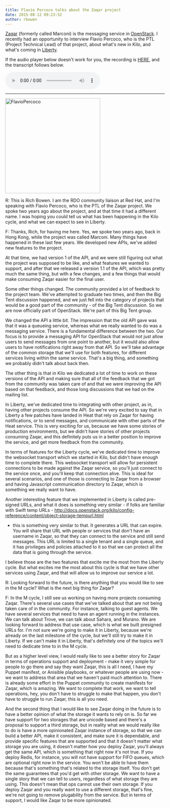 ```yaml
---
title: Flavio Percoco talks about the Zaqar project
date: 2015-08-12 09:23:52
author: rbowen
---
```


[Zaqar](https://wiki.openstack.org/wiki/Zaqar) (formerly called Marconi) is the messaging service in [OpenStack](http://openstack.org). I recently had an opportunity to interview Flavio Percoco, who is the PTL (Project Technical Lead) of that project, about what's new in Kilo, and what's coming in [Liberty](https://wiki.openstack.org/wiki/Liberty_Release_Schedule).

If the audio player below doesn't work for you, the recording is [HERE](http://drbacchus.com/podcasts/openstack/flavio_zaqar.mp3), and the transcript follows below.

<audio controls>
  <source src="http://drbacchus.com/podcasts/openstack/flavio_zaqar.mp3" type="audio/mpeg">
</audio>


<hr />

<a href="http://drbacchus.com/wp-content/uploads/2015/08/FlavioPercoco.jpeg"><img class="alignleft size-medium wp-image-2320" src="http://drbacchus.com/wp-content/uploads/2015/08/FlavioPercoco-300x300.jpeg" alt="FlavioPercoco" width="300" height="300" /></a>

R: This is Rich Bowen. I am the RDO community liaison at Red Hat, and
I'm speaking with Flavio Percoco, who is the PTL of the Zaqar project.
We spoke two years ago about the project, and at that time it had a
different name. I was hoping you could tell us what has been happening
in the Kilo cycle, and what we can expect to see in Liberty.

F: Thanks, Rich, for having me here. Yes, we spoke two years ago, back
in Hong Kong, while the project was called Marconi. Many things have
happened in these last few years. We developed new APIs, we've added
new features to the project.

At that time, we had version 1 of the API, and we were still figuring
out what the project was supposed to be like, and what features we
wanted to support, and after that we released a version 1.1 of the
API, which was pretty much the same thing, but with a few changes, and
a few things that would make consuming Zaqar easier for the final
user.

Some other things changed. The community provided a lot of feedback to
the project team. We've attempted to graduate two times, and then the
Big Tent discussion happened, and we just fell into the category of
projects that would be a good part of the community - of the Big Tent
discussion. So we are now officially part of OpenStack. We're part of
this Big Tent group.

We changed the API a little bit. The impression that the old API gave
was that it was a queueing service, whereas what we really wanted to
do was a messaging service. There is a fundamental difference between
the two. Our focus is to provide a messaging API for OpenStack that
would not just allow users to send messages from one point to another,
but it would also allow users to have notifications right away from
that API. So we'll take advantage of the common storage that we'll use
for both features, for different services living within the same
service. That's a big thing, and something we probably didn't talk
about back then.

The other thing is that in Kilo we dedicated a lot of time to work on
these versions of the API and making sure that all of the feedback
that we got from the community was taken care of and that we were
improving the API based on that feedback, and those long discussions
that we had on the mailing list.

In Liberty, we've dedicated time to integrating with other project, as
in, having other projects consume the API. So we're very excited to
say that in Liberty a few patches have landed in Heat that rely on
Zaqar for having notifications, or to send messages, and communicate
with other parts of the Heat service. This is very exciting for us,
because we have some stories of production environments, but we didn't
have stories of other projects consuming Zaqar, and this definitely
puts us in a better position to improve the service, and get more
feedback from the community.

In terms of features for the Liberty cycle, we've dedicated time to
improve the websocket transport which we started in Kilo, but didn't
have enough time to complete there. This websocket transport will
allow for persistent connections to be made against the Zaqar service,
so you'll just connect to the service once, and you'll keep that
connection alive. This is ideal for several scenarios, and one of
those is connecting to Zaqar from a browser and having Javascript
communication directory to Zaqar, which is something we really want to
have.

Another interesting feature that we implemented in Liberty is called
pre-signed URLs, and what it does is something very similar - if folks
are familiar with Swift temp URLs -
http://docs.openstack.org/kilo/config-reference/content/object-storage-tempurl.html
- this is something very similar to that. It generates a URL that
can expire. You will share that URL with people or services that don't
have an username in Zaqar, so that they can connect to the service and
still send messages. This URL is limited to a single tenant and a
single queue, and it has privileges and policies attached to it so
that we can protect all the data that is going through the service.

I believe those are the two features that excite me the most from the
Liberty cycle. But what excites me the most about this cycle is that
we have other services using Zaqar, and that will allow us to improve
our service a lot.

R: Looking forward to the future, is there anything that you would
like to see in the M cycle? What is the next big thing for Zaqar?

F: In the M cycle, I still see us working on having more projects
consuming Zaqar. There's several use cases that we've talked about
that are not being taken care of in the community. For instance,
talking to guest agents. We have several services that need to have an
agent running in the instances. We can talk about Trove, we can talk
about Sahara, and Murano. We are looking forward to address that use
case, which is what we built presigned URLs for. I'm not sure we're
going to make it in Liberty, because we're already on the last
milestone of the cycle, but we'll still try to make it in Liberty. If
we can't make it in Liberty, that's definitely one of the topics we'll
need to dedicate time to in the M cycle.

But as a higher level view, I
would really like to see a better story for Zaqar in terms of operations
support and deployment - make it very simple for people to go there
and say they want Zaqar, this is all I need, I have my Puppet
manifest, or Anisible playbooks, or whatever people are using now - we
want to address that area that we haven't paid much attention to.
There is already some effort in the Puppet community to create
manifests for Zaqar, which is amazing. We want to complete that work,
we want to tell operations, hey, you don't have to struggle to make that
happen, you don't have to struggle to run Zaqar, this is all you need.

And the second thing that I would like to see Zaqar doing in the
future is to have a better opinion of what the storage it wants to
rely on is. So far we have support for two storages that are unicode
based and there's a proposal to support a third storage, but in
reality what we would really like to do is have a more opinionated
Zaqar instance of storage, so that we can build a better API, make it
consistent, and make sure it is dependable, and provide specific
features that are supported and that it doesn't matter what storage
you are using, it doesn't matter how you deploy Zaqar, you'll always
get the same API, which is something that right now it's not true. If
you deploy Redis, for instance, you will not have support for FIFO
queues, which are optional right now in the service. You won't be able
to have them because that's something that's related to the storage
itself. You don't get the same guarantees that you'd get with other
storage. We want to have a single story that we can tell to users,
regardless of what storage they are using. This doesn't mean that ops
cannot use their own storage. If you deploy Zaqar and you really want
to use a different storage, that's fine, we're not going to remove
plugability from the service. But in terms of support, I would like
Zaqar to be more opinionated.
